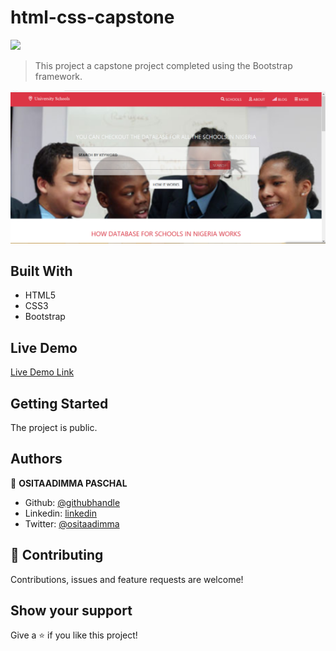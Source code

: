 # html-css-capstone

![](https://img.shields.io/badge/Microverse-blueviolet)


> This project a capstone project completed using the Bootstrap framework.

![Alt text](https://github.com/ositaadimma/html-css-capstone/blob/feature/img/screen-shot.PNG?raw=true "Screenshot")

## Built With

- HTML5
- CSS3
- Bootstrap

## Live Demo

[Live Demo Link](https://ositaadimma.github.io/html-css-capstone/)

## Getting Started

The project is public.

## Authors

👤 **OSITAADIMMA PASCHAL**

- Github: [@githubhandle](https://github.com/ositaadimma)
- Linkedin: [linkedin](https://www.linkedin.com/in/ositaadimma-ezugwu-020243132/)
- Twitter: [@ositaadimma](https://twitter.com/ositaadimma)

## 🤝 Contributing

Contributions, issues and feature requests are welcome!

## Show your support

Give a ⭐️ if you like this project!
